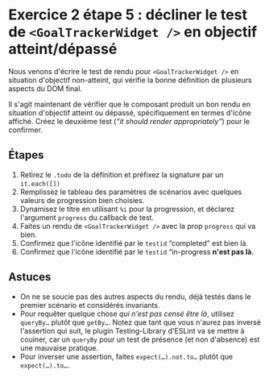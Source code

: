 # Exercice 2 étape 5 : décliner le test de `<GoalTrackerWidget />` en objectif atteint/dépassé

Nous venons d'écrire le test de rendu pour `<GoalTrackerWidget />` en situation d'objectif non-atteint, qui vérifie la bonne définition de plusieurs aspects du DOM final.

Il s'agit maintenant de vérifier que le composant produit un bon rendu en situation d'objectif atteint ou dépassé, spécifiquement en termes d'icône affiché. Créez le deuxième test (_“it should render appropriately”_) pour le confirmer.

## Étapes

1. Retirez le `.todo` de la définition et préfixez la signature par un `it.each([])`
2. Remplissez le tableau des paramètres de scénarios avec quelques valeurs de progression bien choisies.
3. Dynamisez le titre en utilisant `%i` pour la progression, et déclarez l'argument `progress` du callback de test.
4. Faites un rendu de `<GoalTrackerWidget />` avec la prop `progress` qui va bien.
5. Confirmez que l'icône identifié par le `testid` “completed” est bien là.
6. Confirmez que l'icône identifié par le `testid` “in-progress **n'est pas là**.

## Astuces

- On ne se soucie pas des autres aspects du rendu, déjà testés dans le premier scénario et considérés invariants.
- Pour requêter quelque chose _qui n'est pas censé être là_, utilisez `queryBy…` plutôt que `getBy…`. Notez que tant que vous n'aurez pas inversé l'assertion qui suit, le plugin Testing-Library d'ESLint va se mettre à couiner, car un `queryBy` pour un test de présence (et non d'absence) est une mauvaise pratique.
- Pour inverser une assertion, faites `expect(…).not.to…` plutôt que `expect(…).to…`.
